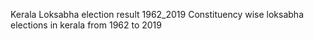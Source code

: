 

Kerala Loksabha election result 1962_2019
Constituency wise loksabha elections in kerala from 1962 to 2019